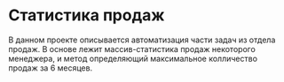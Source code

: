 # Статистика продаж

 В данном проекте описывается автоматизация части задач из отдела продаж.
В основе лежит массив-статистика продаж некоторого менеджера,
и метод определяющий максимальное колличество продаж за 6 месяцев.